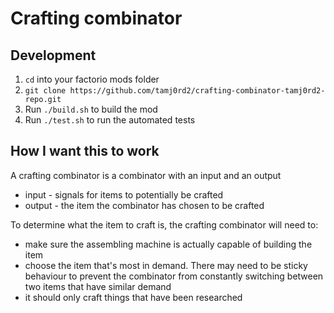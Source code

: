 # Crafting combinator

## Development

1. `cd` into your factorio mods folder
2. `git clone https://github.com/tamj0rd2/crafting-combinator-tamj0rd2-repo.git`
3. Run `./build.sh` to build the mod
4. Run `./test.sh` to run the automated tests

## How I want this to work

A crafting combinator is a combinator with an input and an output
- input - signals for items to potentially be crafted
- output - the item the combinator has chosen to be crafted

To determine what the item to craft is, the crafting combinator will need to:
- make sure the assembling machine is actually capable of building the item
- choose the item that's most in demand. There may need to be sticky behaviour to prevent the combinator from constantly switching between two items that have similar demand
- it should only craft things that have been researched
